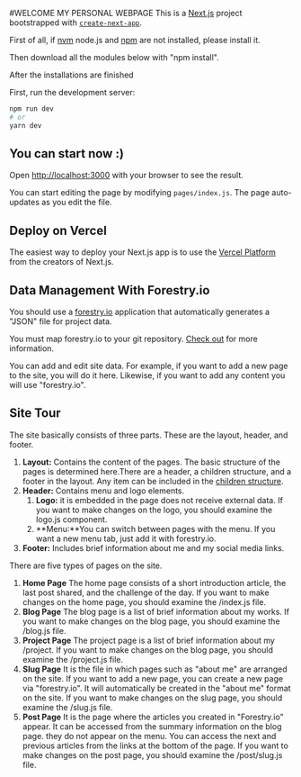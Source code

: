 #WELCOME MY PERSONAL WEBPAGE
This is a [Next.js](https://nextjs.org/) project bootstrapped with [`create-next-app`](https://github.com/vercel/next.js/tree/canary/packages/create-next-app).

First of all, if [nvm](https://github.com/nvm-sh/nvm) node.js and [npm](https://www.npmjs.com/get-npm) are not installed, please install it.

Then download all the modules below with "npm install".

After the installations are finished

First, run the development server:

```bash
npm run dev
# or
yarn dev
```

## You can start now :)

Open [http://localhost:3000](http://localhost:3000) with your browser to see the result.

You can start editing the page by modifying `pages/index.js`. The page auto-updates as you edit the file.

## Deploy on Vercel

The easiest way to deploy your Next.js app is to use the [Vercel Platform](https://vercel.com/new?utm_medium=default-template&filter=next.js&utm_source=create-next-app&utm_campaign=create-next-app-readme) from the creators of Next.js.

## Data Management With Forestry.io

You should use a [forestry.io](https://forestry.io/) application that automatically generates a "JSON" file for project data.

You must map forestry.io to your git repository. [Check out](https://forestry.io/docs/git-sync/) for more information.

You can add and edit site data. For example, if you want to add a new page to the site, you will do it here. Likewise, if you want to add any content you will use "forestry.io".

## Site Tour

The site basically consists of three parts. These are the layout, header, and footer.

1. **Layout:** Contains the content of the pages. The basic structure of the pages is determined here.There are a header, a children structure, and a footer in the layout. Any item can be included in the [children structure](https://nextjs.org/docs/api-reference/next/router).
2. **Header:** Contains menu and logo elements.
   1. **Logo:** it is embedded in the page does not receive external data. If you want to make changes on the logo, you should examine the logo.js component.
   2. **Menu:**You can switch between pages with the menu. If you want a new menu tab, just add it with forestry.io.
3. **Footer:** Includes brief information about me and my social media links.

There are five types of pages on the site.

1. **Home Page**
   The home page consists of a short introduction article, the last post shared, and the challenge of the day.
   If you want to make changes on the home page, you should examine the /index.js file.
2. **Blog Page**
   The blog page is a list of brief information about my works.
   If you want to make changes on the blog page, you should examine the /blog.js file.
3. **Project Page**
   The project page is a list of brief information about my /project.
   If you want to make changes on the blog page, you should examine the /project.js file.
4. **Slug Page**
   It is the file in which pages such as "about me" are arranged on the site. If you want to add a new page, you can create a new page via "forestry.io". It will automatically be created in the "about me" format on the site.
   If you want to make changes on the slug page, you should examine the /slug.js file.
5. **Post Page**
   It is the page where the articles you created in "Forestry.io" appear. It can be accessed from the summary information on the blog page. they do not appear on the menu. You can access the next and previous articles from the links at the bottom of the page.
   If you want to make changes on the post page, you should examine the /post/slug.js file.
